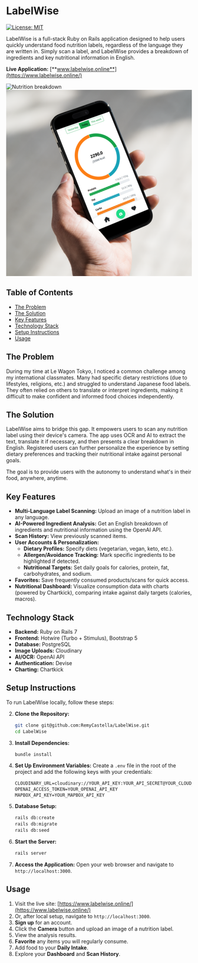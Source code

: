 # LabelWise

[![License: MIT](https://img.shields.io/badge/License-MIT-yellow.svg)](https://opensource.org/licenses/MIT)

LabelWise is a full-stack Ruby on Rails application designed to help users quickly understand food nutrition labels, regardless of the language they are written in. Simply scan a label, and LabelWise provides a breakdown of ingredients and key nutritional information in English.

**Live Application:** [**www.labelwise.online**](https://www.labelwise.online/)

<img src="docs/images/labelwise_see.png" alt="Nutrition breakdown" width="600">
<img src="docs/images/labelwise_eat.png" alt="Dietary breakdown" width="600">

## Table of Contents

*   [The Problem](#the-problem)
*   [The Solution](#the-solution)
*   [Key Features](#key-features)
*   [Technology Stack](#technology-stack)
*   [Setup Instructions](#setup-instructions)
*   [Usage](#usage)

## The Problem

During my time at Le Wagon Tokyo, I noticed a common challenge among my international classmates. Many had specific dietary restrictions (due to lifestyles, religions, etc.) and struggled to understand Japanese food labels. They often relied on others to translate or interpret ingredients, making it difficult to make confident and informed food choices independently.

## The Solution

LabelWise aims to bridge this gap. It empowers users to scan any nutrition label using their device's camera. The app uses OCR and AI to extract the text, translate it if necessary, and then presents a clear breakdown in English. Registered users can further personalize the experience by setting dietary preferences and tracking their nutritional intake against personal goals.

The goal is to provide users with the autonomy to understand what's in their food, anywhere, anytime.

## Key Features

*   **Multi-Language Label Scanning:** Upload an image of a nutrition label in any language.
*   **AI-Powered Ingredient Analysis:** Get an English breakdown of ingredients and nutritional information using the OpenAI API.
*   **Scan History:** View previously scanned items.
*   **User Accounts & Personalization:**
    *   **Dietary Profiles:** Specify diets (vegetarian, vegan, keto, etc.).
    *   **Allergen/Avoidance Tracking:** Mark specific ingredients to be highlighted if detected.
    *   **Nutritional Targets:** Set daily goals for calories, protein, fat, carbohydrates, and sodium.
*   **Favorites:** Save frequently consumed products/scans for quick access.
*   **Nutritional Dashboard:** Visualize consumption data with charts (powered by Chartkick), comparing intake against daily targets (calories, macros).

## Technology Stack

*   **Backend:** Ruby on Rails 7
*   **Frontend:** Hotwire (Turbo + Stimulus), Bootstrap 5
*   **Database:** PostgreSQL
*   **Image Uploads:** Cloudinary
*   **AI/OCR:** OpenAI API
*   **Authentication:** Devise
*   **Charting:** Chartkick

## Setup Instructions

To run LabelWise locally, follow these steps:

2.  **Clone the Repository:**
    ```bash
    git clone git@github.com:RemyCastella/LabelWise.git
    cd LabelWise
    ```

3.  **Install Dependencies:**
    ```bash
    bundle install
    ```

4.  **Set Up Environment Variables:**
    Create a `.env` file in the root of the project and add the following keys with your credentials:
    ```plaintext
    CLOUDINARY_URL=cloudinary://YOUR_API_KEY:YOUR_API_SECRET@YOUR_CLOUD_NAME
    OPENAI_ACCESS_TOKEN=YOUR_OPENAI_API_KEY
    MAPBOX_API_KEY=YOUR_MAPBOX_API_KEY
    ```

5.  **Database Setup:**
    ```bash
    rails db:create
    rails db:migrate
    rails db:seed
    ```

6.  **Start the Server:**
    ```bash
    rails server
    ```

7.  **Access the Application:**
    Open your web browser and navigate to `http://localhost:3000`.

## Usage

1.  Visit the live site: [https://www.labelwise.online/](https://www.labelwise.online/)
2.  Or, after local setup, navigate to `http://localhost:3000`.
3.  **Sign up** for an account.
4.  Click the **Camera** button and upload an image of a nutrition label.
5.  View the analysis results.
6.  **Favorite** any items you will regularly consume.
7.  Add food to your **Daily Intake**.
8.  Explore your **Dashboard** and **Scan History**.
